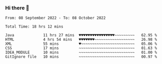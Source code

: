 ### Hi there 👋

<!--
**Sara-Pak/Sara-Pak** is a ✨ _special_ ✨ repository because its `README.md` (this file) appears on your GitHub profile.

Here are some ideas to get you started:

- 🔭 I’m currently working on ...
- 🌱 I’m currently learning ...
- 👯 I’m looking to collaborate on ...
- 🤔 I’m looking for help with ...
- 💬 Ask me about ...
- 📫 How to reach me: ...
- 😄 Pronouns: ...
- ⚡ Fun fact: ...
-->

<!--START_SECTION:waka-->

```text
From: 08 September 2022 - To: 08 October 2022

Total Time: 18 hrs 12 mins

Java             11 hrs 27 mins  ♥♥♥♥♥♥♥♥♥♥♥♥♥♥♥♥~~~~~~~~~   62.95 %
HTML             4 hrs 54 mins   ♥♥♥♥♥♥♥~~~~~~~~~~~~~~~~~~   26.98 %
XML              55 mins         ♥~~~~~~~~~~~~~~~~~~~~~~~~   05.06 %
CSS              17 mins         ~~~~~~~~~~~~~~~~~~~~~~~~~   01.63 %
IDEA_MODULE      10 mins         ~~~~~~~~~~~~~~~~~~~~~~~~~   01.00 %
GitIgnore file   10 mins         ~~~~~~~~~~~~~~~~~~~~~~~~~   00.97 %
```

<!--END_SECTION:waka-->
